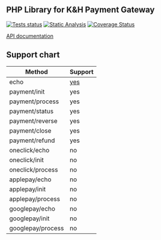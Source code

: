 
## PHP Library for K&H Payment Gateway

[![Tests status][test status image]][test status] [![Static Analysis][phpstan status image]][phpstan status] [![Coverage Status][master coverage image]][master coverage]

[API documentation](https://github.com/khpos/Payment-gateway_HU)

## Support chart

| Method            | Support             |
|-------------------|---------------------|
| echo              | [yes][echo example] |
| payment/init      | yes                 |
| payment/process   | yes                 |
| payment/status    | yes                 |
| payment/reverse   | yes                 |
| payment/close     | yes                 |
| payment/refund    | yes                 |
| oneclick/echo     | no                  |
| oneclick/init     | no                  |
| oneclick/process  | no                  |
| applepay/echo     | no                  |
| applepay/init     | no                  |
| applepay/process  | no                  |
| googlepay/echo    | no                  |
| googlepay/init    | no                  |
| googlepay/process | no                  |

  [test status image]: https://github.com/connorhu/khvpos/actions/workflows/tests.yml/badge.svg?branch=master
  [test status]: https://github.com/connorhu/khvpos/actions/workflows/tests.yml
  [phpstan status image]: https://github.com/connorhu/khvpos/actions/workflows/static-analysis.yml/badge.svg
  [phpstan status]: https://github.com/connorhu/khvpos/actions/workflows/static-analysis.yml
  [master coverage image]: https://codecov.io/gh/connorhu/khvpos/branch/master/graph/badge.svg
  [master coverage]: https://codecov.io/gh/connorhu/khvpos/branch/master
  [echo example]: https://github.com/connorhu/khvpos/blob/examples/01-echo-request.php

